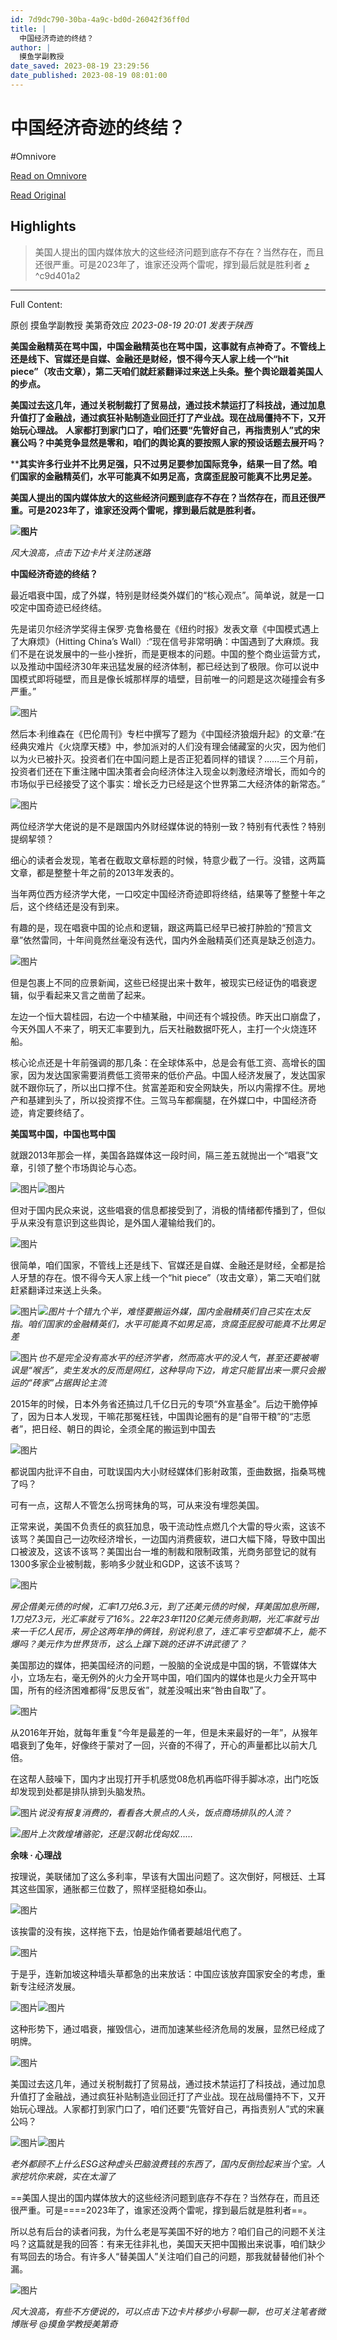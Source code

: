 ```yaml
---
id: 7d9dc790-30ba-4a9c-bd0d-26042f36ff0d
title: |
  中国经济奇迹的终结？
author: |
  摸鱼学副教授
date_saved: 2023-08-19 23:29:56
date_published: 2023-08-19 08:01:00
---
```


# 中国经济奇迹的终结？
#Omnivore

[Read on Omnivore](https://omnivore.app/me/-18a10fdffa7)

[Read Original](https://mp.weixin.qq.com/s/Vx8ixVY1TJrCujeC70xEFA)

## Highlights

> 美国人提出的国内媒体放大的这些经济问题到底存不存在？当然存在，而且还很严重。可是2023年了，谁家还没两个雷呢，撑到最后就是胜利者 [⤴️](https://omnivore.app/me/-18a10fdffa7#c9d401a2-618c-476f-b813-424940b70e2d)  ^c9d401a2


--- 

Full Content: 

原创 摸鱼学副教授  美第奇效应 _2023-08-19 20:01_ _发表于陕西_ 

**美国金融精英在骂中国，中国金融精英也在骂中国，这事就有点神奇了。不管线上还是线下、官媒还是自媒、金融还是财经，恨不得今天人家上线一个“hit piece”（攻击文章），第二天咱们就赶紧翻译过来送上头条。整个舆论跟着美国人的步点。**

**美国过去这几年，通过关税制裁打了贸易战，通过技术禁运打了科技战，通过加息升值打了金融战，通过疯狂补贴制造业回迁打了产业战。现在战局僵持不下，又开始玩心理战。** **人家都打到家门口了，咱们还要“先管好自己，再指责别人”式的宋襄公吗？中美竞争显然是零和，咱们的舆论真的要按照人家的预设话题去展开吗？**

****其实许多行业并不比男足强，只不过男足要参加国际竞争，结果一目了然。咱们国家的金融精英们，水平可能真不如男足高，贪腐歪屁股可能真不比男足差。**

**美国人提出的国内媒体放大的这些经济问题到底存不存在？当然存在，而且还很严重。可是2023年了，谁家还没两个雷呢，撑到最后就是胜利者。**

**![图片](https://proxy-prod.omnivore-image-cache.app/0x0,s7UjwKmMWwSeOJSdg8i01to4SPpjyFk-kmJ-9FLVHFpk/https://mmbiz.qpic.cn/mmbiz_png/eS3ZHpAfVAmibqOErZ5x1icpqJa6BuWLweaciaJp9dBYibjyDoQuaIgaWNpN3wWIa0XZmTPIO3EgMOUrw5H3HvibltQ/640?wx_fmt=png)**

_风大浪高，点击下边卡片关注防迷路_

**中国经济奇迹的终结？**

最近唱衰中国，成了外媒，特别是财经类外媒们的“核心观点”。简单说，就是一口咬定中国奇迹已经终结。

先是诺贝尔经济学奖得主保罗·克鲁格曼在《纽约时报》发表文章《中国模式遇上了大麻烦》（Hitting China’s Wall）:“现在信号非常明确：中国遇到了大麻烦。我们不是在说发展中的一些小挫折，而是更根本的问题。中国的整个商业运营方式，以及推动中国经济30年来迅猛发展的经济体制，都已经达到了极限。你可以说中国模式即将碰壁，而且是像长城那样厚的墙壁，目前唯一的问题是这次碰撞会有多严重。”

![图片](https://proxy-prod.omnivore-image-cache.app/0x0,sZh4oxDw9K2apOsY7DmKtl3vdEKZDz5dYbVpZoVQ0PNw/https://mmbiz.qpic.cn/mmbiz_png/eS3ZHpAfVAkWnaAoaibnLRNafWPvjdDGJiavKtUmao3O2d9bkPGBQBAMZsTYZpJMRCjyL96niaX8au4xQiaexPoVNA/640?wx_fmt=png)

然后本·利维森在《巴伦周刊》专栏中撰写了题为《中国经济狼烟升起》的文章:“在经典灾难片《火烧摩天楼》中，参加派对的人们没有理会储藏室的火灾，因为他们以为火已被扑灭。投资者们在中国问题上是否正犯着同样的错误？……三个月前，投资者们还在下重注赌中国决策者会向经济体注入现金以刺激经济增长，而如今的市场似乎已经接受了这个事实：增长乏力已经是这个世界第二大经济体的新常态。”

![图片](https://proxy-prod.omnivore-image-cache.app/0x0,sjvdPm3qBzMKmGg2e2fghsdUhzzRKIehZroHmhl4oHmw/https://mmbiz.qpic.cn/mmbiz_png/eS3ZHpAfVAkWnaAoaibnLRNafWPvjdDGJJNIOeGed03F3YjzSN5CUiboVcibGgicyKH5ibE61gM7WStmVO01qhNFLrg/640?wx_fmt=png)

两位经济学大佬说的是不是跟国内外财经媒体说的特别一致？特别有代表性？特别提纲挈领？

细心的读者会发现，笔者在截取文章标题的时候，特意少截了一行。没错，这两篇文章，都是整整十年之前的2013年发表的。

当年两位西方经济学大佬，一口咬定中国经济奇迹即将终结，结果等了整整十年之后，这个终结还是没有到来。

有趣的是，现在唱衰中国的论点和逻辑，跟这两篇已经早已被打肿脸的“预言文章”依然雷同，十年间竟然丝毫没有迭代，国内外金融精英们还真是缺乏创造力。

![图片](https://proxy-prod.omnivore-image-cache.app/0x0,sOaCBGmHK8a-oOw5Dug3xROVdNbRyrKXfgqjfSX43G5U/https://mmbiz.qpic.cn/mmbiz_png/eS3ZHpAfVAkWnaAoaibnLRNafWPvjdDGJGvrKh1PFM4FOhmsnMzZ5zqFAq7pgkeyk4TVGuHQUWGmcBP7kB4eB9Q/640?wx_fmt=png)

但是包裹上不同的应景新闻，这些已经提出来十数年，被现实已经证伪的唱衰逻辑，似乎看起来又言之凿凿了起来。

左边一个恒大碧桂园，右边一个中植某融，中间还有个城投债。昨天出口崩盘了，今天外国人不来了，明天汇率要到九，后天社融数据吓死人，主打一个火烧连环船。  

核心论点还是十年前强调的那几条：在全球体系中，总是会有低工资、高增长的国家，因为发达国家需要消费低工资带来的低价产品。中国人经济发展了，发达国家就不跟你玩了，所以出口撑不住。贫富差距和安全网缺失，所以内需撑不住。房地产和基建到头了，所以投资撑不住。三驾马车都瘸腿，在外媒口中，中国经济奇迹，肯定要终结了。

**美国骂中国，中国也骂中国**

就跟2013年那会一样，美国各路媒体这一段时间，隔三差五就抛出一个“唱衰”文章，引领了整个市场舆论与心态。

![图片](https://proxy-prod.omnivore-image-cache.app/0x0,s8zsPmo67NJSGCK9xNrpdCWrPbRqaIsbzBBcULIfzeE4/https://mmbiz.qpic.cn/mmbiz_png/eS3ZHpAfVAlIeaCDrNq7TWm7Q73ckl4K8azvII5WKicicA9AibfRLhEYBfiaPxdtRqfmnfsdviaiaNraUmpDlYWmT1Ww/640?wx_fmt=png)![图片](https://proxy-prod.omnivore-image-cache.app/0x0,s9oAD2ir_1PMLk3z5h9CZG5eGwt0hSVSRq3SM9mEssFY/https://mmbiz.qpic.cn/mmbiz_png/eS3ZHpAfVAlIeaCDrNq7TWm7Q73ckl4KrpPQDL4VPKc8HUqwaNM9jtLTg7apf0IUAj7aAsY6atoibAGlTfx2m8Q/640?wx_fmt=png)

但对于国内民众来说，这些唱衰的信息都接受到了，消极的情绪都传播到了，但似乎从来没有意识到这些舆论，是外国人灌输给我们的。

![图片](https://proxy-prod.omnivore-image-cache.app/0x0,sMZ2QahjAsTp7eYcnsKtfp-ylFsZ5HPLpbP_K-LKlq5c/https://mmbiz.qpic.cn/mmbiz_png/eS3ZHpAfVAkWnaAoaibnLRNafWPvjdDGJx7oECFnfPLT5o30qGdXWBPrVubU0HaNk6js7qd1N3iam3Jlp7M57ic8Q/640?wx_fmt=png)

很简单，咱们国家，不管线上还是线下、官媒还是自媒、金融还是财经，全都是拾人牙慧的存在。恨不得今天人家上线一个“hit piece”（攻击文章），第二天咱们就赶紧翻译过来送上头条。  

![图片](https://proxy-prod.omnivore-image-cache.app/0x0,ssxvUmbSC0GKbW8eafMgUdWFh2AN_uo7y4_KpIwfum0g/https://mmbiz.qpic.cn/mmbiz_png/eS3ZHpAfVAkWnaAoaibnLRNafWPvjdDGJqzNwQI6g3dcwgicdjn7V5sy3au2VtiagC0glTqWXh4Bonla0YIOwKic1A/640?wx_fmt=png)_![图片](https://proxy-prod.omnivore-image-cache.app/0x0,sKJjGaGeHvwFYPwOslokRGCytGLX5nQeZvoPa2DHGWaY/https://mmbiz.qpic.cn/mmbizpng/eS3ZHpAfVAkWnaAoaibnLRNafWPvjdDGJPSQs0nAX9GstmKcLo1rMtYN2P4jmsAxmgORZaTDZacCW4A3ibj3KeGA/640?wxfmt=png)十个错九个半，难怪要搬运外媒，国内金融精英们自己实在太反指。咱们国家的金融精英们，水平可能真不如男足高，贪腐歪屁股可能真不比男足差_

![图片](https://proxy-prod.omnivore-image-cache.app/0x0,svILirDLofe7IsRTMMbugR1jDoYCs0QAQwbTyi8HrHmQ/https://mmbiz.qpic.cn/mmbiz_png/eS3ZHpAfVAkWnaAoaibnLRNafWPvjdDGJFhwA1Qo0iaGEsgZsLmD6kQSWXkFfC7cQIFdVff5fFTiabChSsjdOsjjA/640?wx_fmt=png)_也不是完全没有高水平的经济学者，然而高水平的没人气，甚至还要被嘲讽是“喉舌”，卖生发水的反而是网红，这种导向下边，肯定只能冒出来一票只会搬运的“砖家”占据舆论主流_

2015年的时候，日本外务省还搞过几千亿日元的专项“外宣基金”。后边干脆停掉了，因为日本人发现，干嘛花那冤枉钱，中国舆论圈有的是“自带干粮”的“志愿者”，把日经、朝日的舆论，全须全尾的搬运到中国去  

![图片](https://proxy-prod.omnivore-image-cache.app/0x0,s6PCX_1Xn2UQ6vVGibwf5mhOaQLEGHY9Dfw40deUILww/https://mmbiz.qpic.cn/mmbiz_jpg/eS3ZHpAfVAkWnaAoaibnLRNafWPvjdDGJXlQBHNLBO1KXAzakxTwLL49BvgBcaIs8rlJgOfGYMIEUvZb1ePQicIA/640?wx_fmt=jpeg)

都说国内批评不自由，可耽误国内大小财经媒体们影射政策，歪曲数据，指桑骂槐了吗？

可有一点，这帮人不管怎么拐弯抹角的骂，可从来没有埋怨美国。

正常来说，美国不负责任的疯狂加息，吸干流动性点燃几个大雷的导火索，这该不该骂？美国自己一边吹经济增长，一边国内消费疲软，进口大幅下降，导致中国出口被波及，这该不该骂？美国出台一堆的制裁和限制政策，光商务部登记的就有1300多家企业被制裁，影响多少就业和GDP，这该不该骂？  

![图片](https://proxy-prod.omnivore-image-cache.app/0x0,sagr61jZG3mCF9Kk4QeE02hqKWA75waBCurg0oDrePp8/https://mmbiz.qpic.cn/mmbiz_jpg/eS3ZHpAfVAkWnaAoaibnLRNafWPvjdDGJCps8PIz6v8YY5f69vGfMwmFic063hwmyUMQ8PCTALfuHfqVTtTd6OEg/640?wx_fmt=jpeg)

_房企借美元债的时候，汇率1刀兑6.3元，到了还美元债的时候，拜美国加息所赐，1刀兑7.3元，光汇率就亏了16%。22年23年1120亿美元债务到期，光汇率就亏出来一千亿人民币，房企这两年挣的俩钱，别说利息了，连汇率亏空都填不上，能不爆吗？美元作为世界货币，这么上蹿下跳的还讲不讲武德了？_  

美国那边的媒体，把美国经济的问题，一股脑的全说成是中国的锅，不管媒体大小，立场左右，毫无例外的火力全开骂中国，咱们国内的媒体也是火力全开骂中国，所有的经济困难都得“反思反省”，就差没喊出来“咎由自取”了。

![图片](https://proxy-prod.omnivore-image-cache.app/0x0,sMfclPdeSRoNlI8-DDMFRW_zdrozficSbLcRINMD01VA/https://mmbiz.qpic.cn/mmbiz_jpg/eS3ZHpAfVAkWnaAoaibnLRNafWPvjdDGJgFua2GccJmZTYz2uw1FkpA7bAQnHuErEnm14Uu3GLYh0NfwSoo9h5w/640?wx_fmt=jpeg)

从2016年开始，就每年重复“今年是最差的一年，但是未来最好的一年”，从猴年唱衰到了兔年，好像终于蒙对了一回，兴奋的不得了，开心的声量都比以前大几倍。

在这帮人鼓噪下，国内才出现打开手机感觉08危机再临吓得手脚冰凉，出门吃饭却发现到处都是排队排到头脑发热。  

![图片](https://proxy-prod.omnivore-image-cache.app/0x0,sxWQrFezcQUAGJaUdMlChoK4-mrmMLpU4-WKtivacbLk/https://mmbiz.qpic.cn/mmbiz_png/eS3ZHpAfVAkWnaAoaibnLRNafWPvjdDGJP22YTogicXSxEJYpb8VibHr8T1jbOCurSYluYVxwhT6eZ1USY8ccKN7w/640?wx_fmt=png)_说没有报复消费的，看看各大景点的人头，饭点商场排队的人流？_

_![图片](https://proxy-prod.omnivore-image-cache.app/0x0,sapejqJ1JV5eDTCNuHxB7eJqUNpoiIzRn9xrzQV-Pjcg/https://mmbiz.qpic.cn/mmbizjpg/eS3ZHpAfVAkWnaAoaibnLRNafWPvjdDGJjFoV0XicUJbtF5ZBcCoe43jia7F4bbVmVvCQbzicOIiasEtQfeUsbuaSNg/640?wxfmt=jpeg)上次敦煌堵骆驼，还是汉朝北伐匈奴……_

**余味 · 心理战**

按理说，美联储加了这么多利率，早该有大国出问题了。这次倒好，阿根廷、土耳其这些国家，通胀都三位数了，照样坚挺稳如泰山。

![图片](https://proxy-prod.omnivore-image-cache.app/0x0,sFnxO5I5VH5r6ikS4sUQ3KBv_IFPH07yp5G-k8uop6DQ/https://mmbiz.qpic.cn/mmbiz_png/eS3ZHpAfVAkWnaAoaibnLRNafWPvjdDGJjFicbiblBzY5ZiafUe64Xh3Cic3yYda6yyGJaXDmUiaLqNDLcO2ML9Pym2g/640?wx_fmt=png)

该挨雷的没有挨，这样拖下去，怕是始作俑者要越俎代庖了。  

![图片](https://proxy-prod.omnivore-image-cache.app/0x0,suAfFjB8JipOqj_umS8YSAN3pNt52EqHAF9ZRfOsuJv4/https://mmbiz.qpic.cn/mmbiz_png/eS3ZHpAfVAmlhPa17ibUiaWGVVTTibhHUZL7AlL8C8yUq3dibrOaMH8LWC97icicYtj3VGvqo9juTkgaCPNvdJ7tuguQ/640?wx_fmt=png)

于是乎，连新加坡这种墙头草都急的出来放话：中国应该放弃国家安全的考虑，重新专注经济发展。  

![图片](https://proxy-prod.omnivore-image-cache.app/0x0,sqGhzx_Z_cpD8dcQF2JYalD9O7W5CFROxfITCeNFYFaM/https://mmbiz.qpic.cn/mmbiz_png/eS3ZHpAfVAkWnaAoaibnLRNafWPvjdDGJRLzFOIlwnKe681cKvlCGiaIQm4PD7wlcLQ6ebiaGM1SsoLjZSPhAhdmg/640?wx_fmt=png)![图片](https://proxy-prod.omnivore-image-cache.app/0x0,stUTok89XgTG1SQ4gTeXiWqWfKNLWDlOnWiv4QQ977ks/https://mmbiz.qpic.cn/mmbiz_png/eS3ZHpAfVAkWnaAoaibnLRNafWPvjdDGJpzPVhEbLQeIWMJXwnkc7vDXauB0xMqwnZWKHaMcjjO3JqUh0aDbJMw/640?wx_fmt=png)

这种形势下，通过唱衰，摧毁信心，进而加速某些经济危局的发展，显然已经成了明牌。

![图片](https://proxy-prod.omnivore-image-cache.app/0x0,sMy49aPBNNNTW72eJpOXXrn8TjQx1H9zubvkg__Ar89s/https://mmbiz.qpic.cn/mmbiz_png/eS3ZHpAfVAmibqOErZ5x1icpqJa6BuWLweex8vUpMsCteNVPAz1qk8OUAHjeR09wqTEZSS3KXbnHTedw14SG37Ng/640?wx_fmt=png)

美国过去这几年，通过关税制裁打了贸易战，通过技术禁运打了科技战，通过加息升值打了金融战，通过疯狂补贴制造业回迁打了产业战。现在战局僵持不下，又开始玩心理战。人家都打到家门口了，咱们还要“先管好自己，再指责别人”式的宋襄公吗？  

![图片](https://proxy-prod.omnivore-image-cache.app/0x0,sfsLrFM2PlsxxZ1S5i1J9PlWzxsUHt7CMKHtvFowcvoo/https://mmbiz.qpic.cn/mmbiz_png/eS3ZHpAfVAmibqOErZ5x1icpqJa6BuWLweWAHdnh3wKeQGJ0678iakjf51nWNyWYLgbf0Sia6dmgqdbdTiawibQfib6Mg/640?wx_fmt=png)![图片](https://proxy-prod.omnivore-image-cache.app/0x0,sacSwLFXWuVoCylQ47VsbHXS9H94UXCw76s-xSSlv6dA/https://mmbiz.qpic.cn/mmbiz_png/eS3ZHpAfVAkWnaAoaibnLRNafWPvjdDGJStOW2IjRWibDbgPEjZLnoTL51hen7aVib17IRGUeWKVMRfp1q6a3vUVQ/640?wx_fmt=png)

_老外都顾不上什么ESG这种虚头巴脑浪费钱的东西了，国内反倒捡起来当个宝。人家挖坑你来跳，实在太溜了_

==美国人提出的国内媒体放大的这些经济问题到底存不存在？当然存在，而且还很严重。可是====2023年了，谁家还没两个雷呢，撑到最后就是胜利者==。

所以总有后台的读者问我，为什么老是写美国不好的地方？咱们自己的问题不关注吗？这篇就是我的回答：有来无往非礼也，美国天天把中国搬出来说事，咱们缺少有骂回去的场合。有许多人“替美国人”关注咱们自己的问题，那我就替替他们补个漏。  

![图片](https://proxy-prod.omnivore-image-cache.app/0x0,szmYAAUIxXelciN561mIZgTMU8fY2xQOlY7YYsI-zDZo/https://mmbiz.qpic.cn/sz_mmbiz_jpg/XA5Lj1gU4NraJuaeSf5CI3z9maS2OOn4PvqzFibicibVeqfuLWwKpv29o9mBkwwCv1yzPCiaYHNefvEyYiakELIWE1w/640?wxfrom=5&wx_lazy=1&wx_co=1&wx_fmt=jpeg)  

_风大浪高，有些不方便说的，可以点击下边卡片移步小号聊一聊，也可关注笔者微博账号 @摸鱼学教授美第奇_
